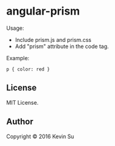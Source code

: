 # angular-prism
Usage:

- Include prism.js and prism.css
- Add "prism" attribute in the code tag.

Example:

<pre><code class="language-css">p { color: red }</code></pre>

## License
MIT License.

## Author
Copyright © 2016 Kevin Su

